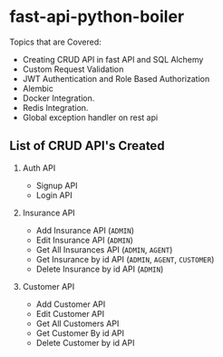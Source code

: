 # fast-api-python-boiler

Topics that are Covered:

- Creating CRUD API in fast API and SQL Alchemy
- Custom Request Validation
- JWT Authentication and Role Based Authorization
- Alembic
- Docker Integration.
- Redis Integration.
- Global exception handler on rest api

## List of CRUD API's Created

1. Auth API
   - Signup API
   - Login API

2. Insurance API
   - Add Insurance API (`ADMIN`)
   - Edit Insurance API (`ADMIN`)
   - Get All Insurances API (`ADMIN`, `AGENT`)
   - Get Insurance by id API (`ADMIN`, `AGENT`, `CUSTOMER`)
   - Delete Insurance by id API (`ADMIN`)

3. Customer API
   - Add Customer API
   - Edit Customer API
   - Get All Customers API
   - Get Customer By id API
   - Delete Customer by id API
